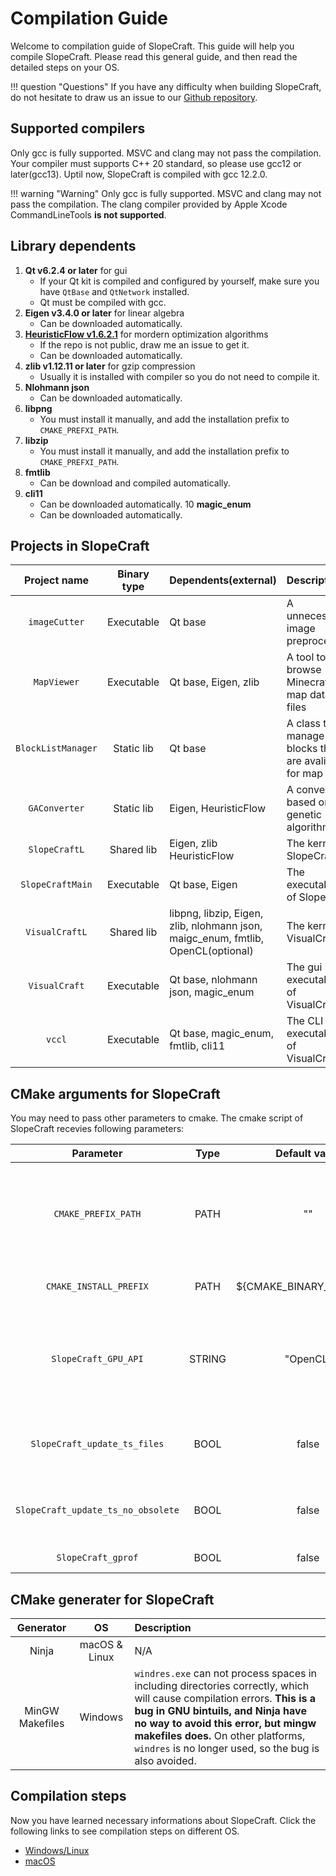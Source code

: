 # Compilation Guide

Welcome to compilation guide of SlopeCraft. This guide will help you compile SlopeCraft. Please read this general guide, and then read the detailed steps on your OS.



!!! question "Questions"
    If you have any difficulty when building SlopeCraft, do not hesitate to draw us an issue to our [Github repository](https://github.com/SlopeCraft/SlopeCraft/issues).


## Supported compilers

Only gcc is fully supported. MSVC and clang may not pass the compilation. Your compiler must supports C++ 20 standard, so please use gcc12 or later(gcc13). Uptil now, SlopeCraft is compiled with gcc 12.2.0.

!!! warning "Warning"
    Only gcc is fully supported. MSVC and clang may not pass the compilation. The clang compiler provided by Apple Xcode CommandLineTools **is not supported**.

## Library dependents

1. **Qt v6.2.4 or later** for gui
     - If your Qt kit is compiled and configured by yourself, make sure you have `QtBase` and `QtNetwork` installed.
     - Qt must be compiled with gcc.
2. **Eigen v3.4.0 or later** for linear algebra
      - Can be downloaded automatically.
3. [**HeuristicFlow v1.6.2.1**](github.com/ToKiNoBug/HeuristicFlow.git) for mordern optimization algorithms
      - If the repo is not public, draw me an issue to get it.
      - Can be downloaded automatically.
4. **zlib v1.12.11 or later** for gzip compression
      - Usually it is installed with compiler so you do not need to compile it.
5. **Nlohmann json**
      - Can be downloaded automatically.
6. **libpng**
      - You must install it manually, and add the installation prefix to `CMAKE_PREFXI_PATH`.
7. **libzip**
      - You must install it manually, and add the installation prefix to `CMAKE_PREFXI_PATH`.
8. **fmtlib**
      - Can be download and compiled automatically.
9.  **cli11**
    - Can be downloaded automatically.
10 **magic_enum**
    - Can be downloaded automatically.


## Projects in SlopeCraft

|    Project name    | Binary type | Dependents(external)                                                             | Description                                              |
| :----------------: | :---------: | :------------------------------------------------------------------------------- | :------------------------------------------------------- |
|   `imageCutter`    | Executable  | Qt base                                                                          | A unnecessary image preprocesser                         |
|    `MapViewer`     | Executable  | Qt base, Eigen, zlib                                                             | A tool to browse Minecraft map data files                |
| `BlockListManager` | Static lib  | Qt base                                                                          | A class to manage blocks that are avaliable for map arts |
|   `GAConverter`    | Static lib  | Eigen, HeuristicFlow                                                             | A converter based on genetic algorithm                   |
|   `SlopeCraftL`    | Shared lib  | Eigen, zlib HeuristicFlow                                                        | The kernel of SlopeCraft                                 |
|  `SlopeCraftMain`  | Executable  | Qt base, Eigen                                                                   | The executable of SlopeCraft                             |
|   `VisualCraftL`   | Shared lib  | libpng, libzip, Eigen, zlib, nlohmann json, maigc_enum, fmtlib, OpenCL(optional) | The kernel of VisualCraft                                |
|   `VisualCraft`    | Executable  | Qt base,  nlohmann json, magic_enum                                              | The gui executable of VisualCraft                        |
|       `vccl`       | Executable  | Qt base, magic_enum, fmtlib, cli11                                               | The CLI executable of VisualCraft                        |

## CMake arguments for SlopeCraft

You may need to pass other parameters to cmake. The cmake script of SlopeCraft recevies following parameters:

   |             Parameter              |  Type  |        Default value        | Description                                                                    |
   | :--------------------------------: | :----: | :-------------------------: | :----------------------------------------------------------------------------- |
   |        `CMAKE_PREFIX_PATH`         |  PATH  |             ""              | Tell cmake where to find Qt, zlib, libpng, libzip and GPU api sdk(like OpenCL) |
   |       `CMAKE_INSTALL_PREFIX`       |  PATH  | ${CMAKE_BINARY_DIR}/install | Where to install SlopeCraft.                                                   |
   |        `SlopeCraft_GPU_API`        | STRING |          "OpenCL"           | API used to compute. Valid values : OpenCL, None. Metal may be supported.      |
   |    `SlopeCraft_update_ts_files`    |  BOOL  |            false            | Whether to update language files before build                                  |
   | `SlopeCraft_update_ts_no_obsolete` |  BOOL  |            false            | Remove obsolete translations from ts files.                                    |
   |         `SlopeCraft_gprof`         |  BOOL  |            false            | Profile with gprof.                                                            |

## CMake generater for SlopeCraft

|    Generator    |      OS       | Description                                                                                                                                                                                                                                                                                        |
| :-------------: | :-----------: | :------------------------------------------------------------------------------------------------------------------------------------------------------------------------------------------------------------------------------------------------------------------------------------------------- |
|      Ninja      | macOS & Linux | N/A                                                                                                                                                                                                                                                                                                |
| MinGW Makefiles |    Windows    | `windres.exe` can not process spaces in including directories correctly, which will cause compilation errors. **This is a bug in GNU bintuils, and Ninja have no way to avoid this error, but mingw makefiles does.** On other platforms, `windres` is no longer used, so the bug is also avoided. |

## Compilation steps

Now you have learned necessary informations about SlopeCraft. Click the following links to see compilation steps on different OS.

- [Windows/Linux](Windows-Linux.en.md)
- [macOS](macOS.en.md)
